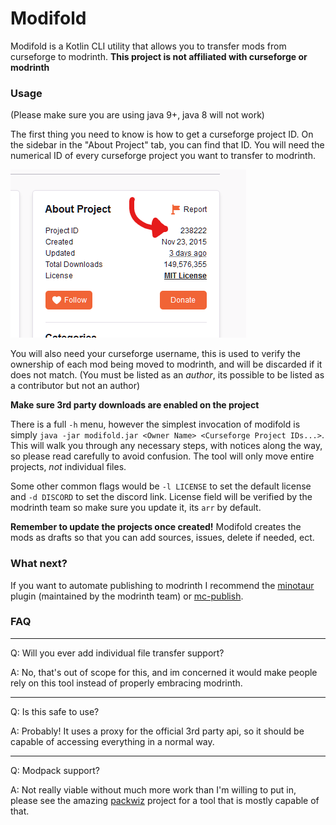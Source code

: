 # Modifold

Modifold is a Kotlin CLI utility that allows you to transfer mods from curseforge to modrinth.
**This project is not affiliated with curseforge or modrinth**

### Usage

(Please make sure you are using java 9+, java 8 will not work)

The first thing you need to know is how to get a curseforge project ID. On the sidebar in the "About Project" tab, you can
find that ID. You will need the numerical ID of every curseforge project you want to transfer to modrinth.

![An image showing where the curseforge project ID is located on the project page](images/curseforge_id.png "Curseforge ID location")

You will also need your curseforge username, this is used to verify the ownership of each mod being moved to modrinth,
and will be discarded if it does not match.
(You must be listed as an *author*, its possible to be listed as a contributor but not an author)

**Make sure 3rd party downloads are enabled on the project**

There is a full `-h` menu, however the simplest invocation of modifold is
simply `java -jar modifold.jar <Owner Name> <Curseforge Project IDs...>`. This will walk you through any necessary
steps, with notices along the way, so please read carefully to avoid confusion. The tool will only move entire
projects, *not* individual files.

Some other common flags would be `-l LICENSE` to set the default license and `-d DISCORD` to set the discord link.
License field will be verified by the modrinth team so make sure you update it, its `arr` by default.

**Remember to update the projects once created!** Modifold creates the mods as drafts so that you can add sources,
issues, delete if needed, ect.


### What next?

If you want to automate publishing to modrinth I recommend the [minotaur](https://github.com/modrinth/minotaur) plugin (maintained by the modrinth team) or [mc-publish](https://github.com/Kir-Antipov/mc-publish).

### FAQ

---
Q: Will you ever add individual file transfer support?

A: No, that's out of scope for this, and im concerned it would make people rely on this tool instead of properly
embracing modrinth.

---

Q: Is this safe to use?

A: Probably! It uses a proxy for the official 3rd party api, so it should be capable of accessing everything in a normal way.

---

Q: Modpack support?

A: Not really viable without much more work than I'm willing to put in, please see the amazing [packwiz](https://github.com/packwiz/packwiz) project for a tool that is mostly capable of that.
